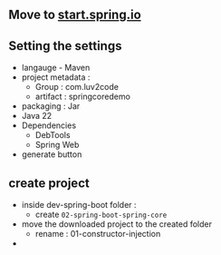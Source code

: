 
## Move to [start.spring.io](https://start.spring.io/)

## Setting the settings 
* langauge - Maven 
* project metadata : 
  * Group : com.luv2code
  * artifact : springcoredemo
* packaging : Jar
* Java 22
* Dependencies
  * DebTools
  * Spring Web
* generate button

## create project
* inside dev-spring-boot folder : 
  * create `02-spring-boot-spring-core`
* move the downloaded project to the created folder 
  * rename : 01-constructor-injection
* 